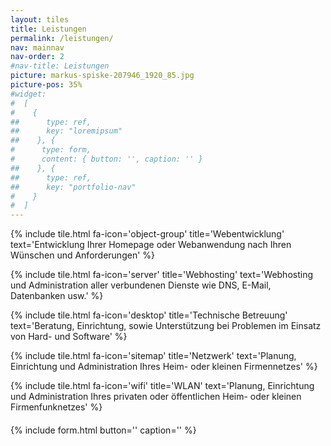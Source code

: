 ```yaml
---
layout: tiles
title: Leistungen
permalink: /leistungen/
nav: mainnav
nav-order: 2
#nav-title: Leistungen
picture: markus-spiske-207946_1920_85.jpg
picture-pos: 35%
#widget:
#  [
#    {
##      type: ref,
##      key: "loremipsum"
##    }, {
#      type: form,
#      content: { button: '', caption: '' }
##    }, {
##      type: ref,
##      key: "portfolio-nav"
#    }
#  ]
---
```


{% include tile.html fa-icon='object-group' title='Webentwicklung' text='Entwicklung Ihrer Homepage oder Webanwendung nach Ihren Wünschen und Anforderungen' %}

{% include tile.html fa-icon='server' title='Webhosting' text='Webhosting und Administration aller verbundenen Dienste wie DNS, E-Mail, Datenbanken usw.' %}

{% include tile.html fa-icon='desktop' title='Technische Betreuung' text='Beratung, Einrichtung, sowie Unterstützung bei Problemen im Einsatz von Hard- und Software' %}

{% include tile.html fa-icon='sitemap' title='Netzwerk' text='Planung, Einrichtung und Administration Ihres Heim- oder kleinen Firmennetzes' %}

{% include tile.html fa-icon='wifi' title='WLAN' text='Planung, Einrichtung und Administration Ihres privaten oder öffentlichen Heim- oder kleinen Firmenfunknetzes' %}

<div class="tile">
    <i class="fa fa-pencil-square-o" aria-hidden="true"></i>
    <div style="margin:20px 0;">
        {% include form.html button='' caption='' %}
    </div>
</div>
